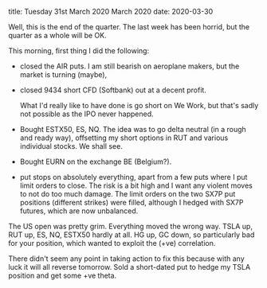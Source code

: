 title:  Tuesday 31st March 2020 March 2020
date: 2020-03-30

Well, this is the end of the quarter. The last week has been horrid, but the quarter as a whole will be OK.

This morning, first thing I did the following:

* closed the AIR puts. I am still bearish on aeroplane makers, but the market is turning \(maybe\),
* closed 9434 short CFD \(Softbank\) out at a decent profit.

  What I'd really like to have done is go short on We Work, but that's sadly not possible as the IPO never happened.

* Bought ESTX50, ES, NQ. The idea was to go delta neutral \(in a rough and ready way\), offsetting my short options in RUT and various individual stocks. We shall see. 
* Bought EURN on the exchange BE \(Belgium?\).
* put stops on absolutely everything, apart from a few puts where I put limit orders to close. The risk is a bit high and I want any violent moves to not do too much damage. The limit orders on the two SX7P put positions \(different strikes\) were filled, although I hedged with SX7P futures, which are now unbalanced.

The US open was pretty grim. Everything moved the wrong way. TSLA up, RUT up, ES, NQ, ESTX50 hardly at all. HG up, GC down, so particularly bad for your position, which wanted to exploit the \(+ve\) correlation.

There didn't seem any point in taking action to fix this because with any luck it will all reverse tomorrow. Sold a short-dated put to hedge my TSLA position and get some +ve theta.

